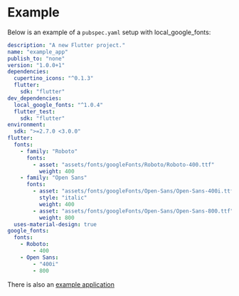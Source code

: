 # Example

Below is an example of a `pubspec.yaml` setup with local_google_fonts:

```yaml
description: "A new Flutter project."
name: "example_app"
publish_to: "none"
version: "1.0.0+1"
dependencies:
  cupertino_icons: "^0.1.3"
  flutter:
    sdk: "flutter"
dev_dependencies:
  local_google_fonts: "^1.0.4"
  flutter_test:
    sdk: "flutter"
environment:
  sdk: ">=2.7.0 <3.0.0"
flutter:
  fonts:
    - family: "Roboto"
      fonts:
        - asset: "assets/fonts/googleFonts/Roboto/Roboto-400.ttf"
          weight: 400
    - family: "Open Sans"
      fonts:
        - asset: "assets/fonts/googleFonts/Open-Sans/Open-Sans-400i.ttf"
          style: "italic"
          weight: 400
        - asset: "assets/fonts/googleFonts/Open-Sans/Open-Sans-800.ttf"
          weight: 800
  uses-material-design: true
google_fonts:
  fonts:
    - Roboto:
        - 400
    - Open Sans:
        - "400i"
        - 800
```

There is also an [example application](https://github.com/Matt-Gleich/local_google_fonts/tree/master/example/example_app)
